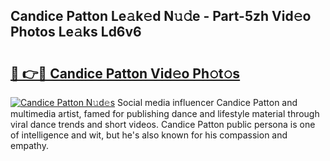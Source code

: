 ## Candice Patton Le𝚊k𝚎d N𝚞𝚍e - Part-5zh Vid𝚎o Photos Le𝚊ks Ld6v6

# <h2><a href="http://fbfhtdl.evod.top/?m=Candice+Patton">🔗 👉🔴 Candice Patton Vid𝚎o Ph𝚘t𝚘s</a></h2>

[![Candice Patton N𝚞d𝚎s](https://i.imgur.com/8V9OHl7.gif)](http://fbfhtdl.evod.top/?m=Candice+Patton)
Social media influencer Candice Patton and multimedia artist, famed for publishing dance and lifestyle material through viral dance trends and short videos. Candice Patton public persona is one of intelligence and wit, but he's also known for his compassion and empathy. 
